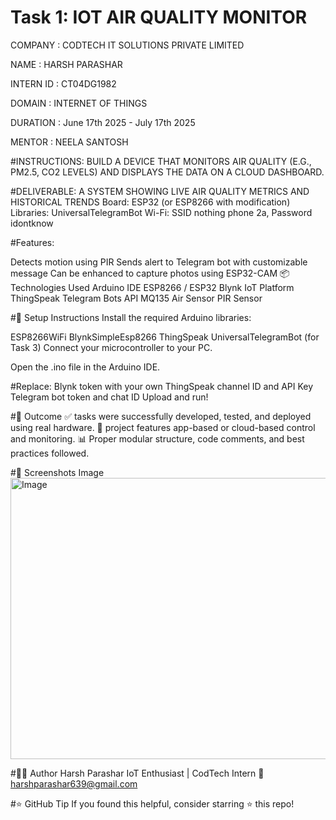 # Task 1: IOT AIR QUALITY MONITOR

COMPANY : CODTECH IT SOLUTIONS PRIVATE LIMITED

NAME : HARSH PARASHAR

INTERN ID : CT04DG1982

DOMAIN : INTERNET OF THINGS

DURATION : June 17th 2025 - July 17th 2025

MENTOR : NEELA SANTOSH

#INSTRUCTIONS:
BUILD A DEVICE THAT MONITORS AIR QUALITY (E.G., PM2.5, CO2 LEVELS) AND DISPLAYS THE DATA ON A CLOUD DASHBOARD.

#DELIVERABLE: A SYSTEM SHOWING LIVE AIR QUALITY METRICS AND HISTORICAL TRENDS
Board: ESP32 (or ESP8266 with modification)
Libraries: UniversalTelegramBot
Wi-Fi: SSID nothing phone 2a, Password idontknow

#Features:

Detects motion using PIR
Sends alert to Telegram bot with customizable message
Can be enhanced to capture photos using ESP32-CAM
📦 Technologies Used Arduino IDE ESP8266 / ESP32 Blynk IoT Platform ThingSpeak Telegram Bots API MQ135 Air Sensor PIR Sensor

#📌 Setup Instructions Install the required Arduino libraries:

ESP8266WiFi BlynkSimpleEsp8266 ThingSpeak UniversalTelegramBot (for Task 3) Connect your microcontroller to your PC.

Open the .ino file in the Arduino IDE.

#Replace: Blynk token with your own ThingSpeak channel ID and API Key Telegram bot token and chat ID Upload and run!

#🏁 Outcome 
✅ tasks were successfully developed, tested, and deployed using real hardware. 
📱 project features app-based or cloud-based control and monitoring. 
📊 Proper modular structure, code comments, and best practices followed.

#📸 Screenshots Image
<img width="800" height="450" alt="Image" src="https://github.com/user-attachments/assets/4911108e-0056-45c2-8390-3944497ede8b" />

#🧑‍💻 Author Harsh Parashar IoT Enthusiast | CodTech Intern 📧 harshparashar639@gmail.com

#⭐ GitHub Tip If you found this helpful, consider starring ⭐ this repo!
